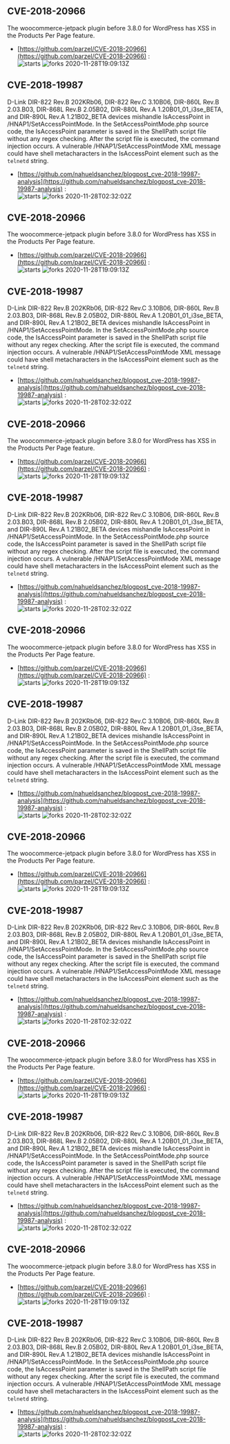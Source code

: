 ## CVE-2018-20966
 The woocommerce-jetpack plugin before 3.8.0 for WordPress has XSS in the Products Per Page feature.

- [https://github.com/parzel/CVE-2018-20966](https://github.com/parzel/CVE-2018-20966) :  
![starts](https://img.shields.io/github/stars/parzel/CVE-2018-20966.svg) 
![forks](https://img.shields.io/github/forks/parzel/CVE-2018-20966.svg) 
2020-11-28T19:09:13Z

## CVE-2018-19987
 D-Link DIR-822 Rev.B 202KRb06, DIR-822 Rev.C 3.10B06, DIR-860L Rev.B 2.03.B03, DIR-868L Rev.B 2.05B02, DIR-880L Rev.A 1.20B01_01_i3se_BETA, and DIR-890L Rev.A 1.21B02_BETA devices mishandle IsAccessPoint in /HNAP1/SetAccessPointMode. In the SetAccessPointMode.php source code, the IsAccessPoint parameter is saved in the ShellPath script file without any regex checking. After the script file is executed, the command injection occurs. A vulnerable /HNAP1/SetAccessPointMode XML message could have shell metacharacters in the IsAccessPoint element such as the `telnetd` string.

- [https://github.com/nahueldsanchez/blogpost_cve-2018-19987-analysis](https://github.com/nahueldsanchez/blogpost_cve-2018-19987-analysis) :  
![starts](https://img.shields.io/github/stars/nahueldsanchez/blogpost_cve-2018-19987-analysis.svg) 
![forks](https://img.shields.io/github/forks/nahueldsanchez/blogpost_cve-2018-19987-analysis.svg) 
2020-11-28T02:32:02Z

## CVE-2018-20966
 The woocommerce-jetpack plugin before 3.8.0 for WordPress has XSS in the Products Per Page feature.

- [https://github.com/parzel/CVE-2018-20966](https://github.com/parzel/CVE-2018-20966) :  
![starts](https://img.shields.io/github/stars/parzel/CVE-2018-20966.svg) 
![forks](https://img.shields.io/github/forks/parzel/CVE-2018-20966.svg) 
2020-11-28T19:09:13Z

## CVE-2018-19987
 D-Link DIR-822 Rev.B 202KRb06, DIR-822 Rev.C 3.10B06, DIR-860L Rev.B 2.03.B03, DIR-868L Rev.B 2.05B02, DIR-880L Rev.A 1.20B01_01_i3se_BETA, and DIR-890L Rev.A 1.21B02_BETA devices mishandle IsAccessPoint in /HNAP1/SetAccessPointMode. In the SetAccessPointMode.php source code, the IsAccessPoint parameter is saved in the ShellPath script file without any regex checking. After the script file is executed, the command injection occurs. A vulnerable /HNAP1/SetAccessPointMode XML message could have shell metacharacters in the IsAccessPoint element such as the `telnetd` string.

- [https://github.com/nahueldsanchez/blogpost_cve-2018-19987-analysis](https://github.com/nahueldsanchez/blogpost_cve-2018-19987-analysis) :  
![starts](https://img.shields.io/github/stars/nahueldsanchez/blogpost_cve-2018-19987-analysis.svg) 
![forks](https://img.shields.io/github/forks/nahueldsanchez/blogpost_cve-2018-19987-analysis.svg) 
2020-11-28T02:32:02Z

## CVE-2018-20966
 The woocommerce-jetpack plugin before 3.8.0 for WordPress has XSS in the Products Per Page feature.

- [https://github.com/parzel/CVE-2018-20966](https://github.com/parzel/CVE-2018-20966) :  
![starts](https://img.shields.io/github/stars/parzel/CVE-2018-20966.svg) 
![forks](https://img.shields.io/github/forks/parzel/CVE-2018-20966.svg) 
2020-11-28T19:09:13Z

## CVE-2018-19987
 D-Link DIR-822 Rev.B 202KRb06, DIR-822 Rev.C 3.10B06, DIR-860L Rev.B 2.03.B03, DIR-868L Rev.B 2.05B02, DIR-880L Rev.A 1.20B01_01_i3se_BETA, and DIR-890L Rev.A 1.21B02_BETA devices mishandle IsAccessPoint in /HNAP1/SetAccessPointMode. In the SetAccessPointMode.php source code, the IsAccessPoint parameter is saved in the ShellPath script file without any regex checking. After the script file is executed, the command injection occurs. A vulnerable /HNAP1/SetAccessPointMode XML message could have shell metacharacters in the IsAccessPoint element such as the `telnetd` string.

- [https://github.com/nahueldsanchez/blogpost_cve-2018-19987-analysis](https://github.com/nahueldsanchez/blogpost_cve-2018-19987-analysis) :  
![starts](https://img.shields.io/github/stars/nahueldsanchez/blogpost_cve-2018-19987-analysis.svg) 
![forks](https://img.shields.io/github/forks/nahueldsanchez/blogpost_cve-2018-19987-analysis.svg) 
2020-11-28T02:32:02Z

## CVE-2018-20966
 The woocommerce-jetpack plugin before 3.8.0 for WordPress has XSS in the Products Per Page feature.

- [https://github.com/parzel/CVE-2018-20966](https://github.com/parzel/CVE-2018-20966) :  
![starts](https://img.shields.io/github/stars/parzel/CVE-2018-20966.svg) 
![forks](https://img.shields.io/github/forks/parzel/CVE-2018-20966.svg) 
2020-11-28T19:09:13Z

## CVE-2018-19987
 D-Link DIR-822 Rev.B 202KRb06, DIR-822 Rev.C 3.10B06, DIR-860L Rev.B 2.03.B03, DIR-868L Rev.B 2.05B02, DIR-880L Rev.A 1.20B01_01_i3se_BETA, and DIR-890L Rev.A 1.21B02_BETA devices mishandle IsAccessPoint in /HNAP1/SetAccessPointMode. In the SetAccessPointMode.php source code, the IsAccessPoint parameter is saved in the ShellPath script file without any regex checking. After the script file is executed, the command injection occurs. A vulnerable /HNAP1/SetAccessPointMode XML message could have shell metacharacters in the IsAccessPoint element such as the `telnetd` string.

- [https://github.com/nahueldsanchez/blogpost_cve-2018-19987-analysis](https://github.com/nahueldsanchez/blogpost_cve-2018-19987-analysis) :  
![starts](https://img.shields.io/github/stars/nahueldsanchez/blogpost_cve-2018-19987-analysis.svg) 
![forks](https://img.shields.io/github/forks/nahueldsanchez/blogpost_cve-2018-19987-analysis.svg) 
2020-11-28T02:32:02Z

## CVE-2018-20966
 The woocommerce-jetpack plugin before 3.8.0 for WordPress has XSS in the Products Per Page feature.

- [https://github.com/parzel/CVE-2018-20966](https://github.com/parzel/CVE-2018-20966) :  
![starts](https://img.shields.io/github/stars/parzel/CVE-2018-20966.svg) 
![forks](https://img.shields.io/github/forks/parzel/CVE-2018-20966.svg) 
2020-11-28T19:09:13Z

## CVE-2018-19987
 D-Link DIR-822 Rev.B 202KRb06, DIR-822 Rev.C 3.10B06, DIR-860L Rev.B 2.03.B03, DIR-868L Rev.B 2.05B02, DIR-880L Rev.A 1.20B01_01_i3se_BETA, and DIR-890L Rev.A 1.21B02_BETA devices mishandle IsAccessPoint in /HNAP1/SetAccessPointMode. In the SetAccessPointMode.php source code, the IsAccessPoint parameter is saved in the ShellPath script file without any regex checking. After the script file is executed, the command injection occurs. A vulnerable /HNAP1/SetAccessPointMode XML message could have shell metacharacters in the IsAccessPoint element such as the `telnetd` string.

- [https://github.com/nahueldsanchez/blogpost_cve-2018-19987-analysis](https://github.com/nahueldsanchez/blogpost_cve-2018-19987-analysis) :  
![starts](https://img.shields.io/github/stars/nahueldsanchez/blogpost_cve-2018-19987-analysis.svg) 
![forks](https://img.shields.io/github/forks/nahueldsanchez/blogpost_cve-2018-19987-analysis.svg) 
2020-11-28T02:32:02Z

## CVE-2018-20966
 The woocommerce-jetpack plugin before 3.8.0 for WordPress has XSS in the Products Per Page feature.

- [https://github.com/parzel/CVE-2018-20966](https://github.com/parzel/CVE-2018-20966) :  
![starts](https://img.shields.io/github/stars/parzel/CVE-2018-20966.svg) 
![forks](https://img.shields.io/github/forks/parzel/CVE-2018-20966.svg) 
2020-11-28T19:09:13Z

## CVE-2018-19987
 D-Link DIR-822 Rev.B 202KRb06, DIR-822 Rev.C 3.10B06, DIR-860L Rev.B 2.03.B03, DIR-868L Rev.B 2.05B02, DIR-880L Rev.A 1.20B01_01_i3se_BETA, and DIR-890L Rev.A 1.21B02_BETA devices mishandle IsAccessPoint in /HNAP1/SetAccessPointMode. In the SetAccessPointMode.php source code, the IsAccessPoint parameter is saved in the ShellPath script file without any regex checking. After the script file is executed, the command injection occurs. A vulnerable /HNAP1/SetAccessPointMode XML message could have shell metacharacters in the IsAccessPoint element such as the `telnetd` string.

- [https://github.com/nahueldsanchez/blogpost_cve-2018-19987-analysis](https://github.com/nahueldsanchez/blogpost_cve-2018-19987-analysis) :  
![starts](https://img.shields.io/github/stars/nahueldsanchez/blogpost_cve-2018-19987-analysis.svg) 
![forks](https://img.shields.io/github/forks/nahueldsanchez/blogpost_cve-2018-19987-analysis.svg) 
2020-11-28T02:32:02Z

## CVE-2018-20966
 The woocommerce-jetpack plugin before 3.8.0 for WordPress has XSS in the Products Per Page feature.

- [https://github.com/parzel/CVE-2018-20966](https://github.com/parzel/CVE-2018-20966) :  
![starts](https://img.shields.io/github/stars/parzel/CVE-2018-20966.svg) 
![forks](https://img.shields.io/github/forks/parzel/CVE-2018-20966.svg) 
2020-11-28T19:09:13Z

## CVE-2018-19987
 D-Link DIR-822 Rev.B 202KRb06, DIR-822 Rev.C 3.10B06, DIR-860L Rev.B 2.03.B03, DIR-868L Rev.B 2.05B02, DIR-880L Rev.A 1.20B01_01_i3se_BETA, and DIR-890L Rev.A 1.21B02_BETA devices mishandle IsAccessPoint in /HNAP1/SetAccessPointMode. In the SetAccessPointMode.php source code, the IsAccessPoint parameter is saved in the ShellPath script file without any regex checking. After the script file is executed, the command injection occurs. A vulnerable /HNAP1/SetAccessPointMode XML message could have shell metacharacters in the IsAccessPoint element such as the `telnetd` string.

- [https://github.com/nahueldsanchez/blogpost_cve-2018-19987-analysis](https://github.com/nahueldsanchez/blogpost_cve-2018-19987-analysis) :  
![starts](https://img.shields.io/github/stars/nahueldsanchez/blogpost_cve-2018-19987-analysis.svg) 
![forks](https://img.shields.io/github/forks/nahueldsanchez/blogpost_cve-2018-19987-analysis.svg) 
2020-11-28T02:32:02Z


